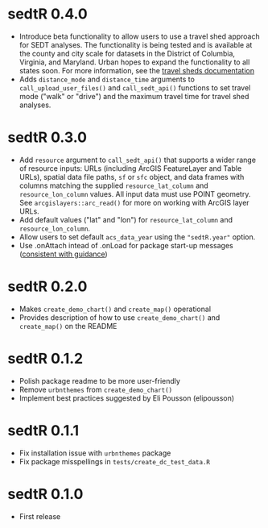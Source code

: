 # sedtR 0.4.0

- Introduce beta functionality to allow users to use a travel shed approach for SEDT analyses. The functionality is being tested and is available at the county and city scale for datasets in the District of Columbia, Virginia, and Maryland. Urban hopes to expand the functionality to all states soon. For more information, see the [travel sheds documentation](https://ui-research.github.io/sedt_documentation/using_sheds.html)
- Adds `distance_mode` and `distance_time` arguments to `call_upload_user_files()` and `call_sedt_api()` functions to set travel mode ("walk" or "drive") and the maximum travel time for travel shed analyses. 

# sedtR 0.3.0

- Add `resource` argument to `call_sedt_api()` that supports a wider range of resource inputs: URLs (including ArcGIS FeatureLayer and Table URLs), spatial data file paths, `sf` or `sfc` object, and data frames with columns matching the supplied `resource_lat_column` and `resource_lon_column` values. All input data must use POINT geometry. See `arcgislayers::arc_read()` for more on working with ArcGIS layer URLs.
- Add default values ("lat" and "lon") for `resource_lat_column` and `resource_lon_column`.
- Allow users to set default `acs_data_year` using the `"sedtR.year"` option.
- Use .onAttach intead of .onLoad for package start-up messages ([consistent with guidance](https://r-pkgs.org/code.html#sec-code-r-landscape))

# sedtR 0.2.0 
- Makes `create_demo_chart()` and `create_map()` operational
- Provides description of how to use `create_demo_chart()` and `create_map()` on the README 

# sedtR 0.1.2 

- Polish package readme to be more user-friendly
- Remove `urbnthemes` from `create_demo_chart()`
- Implement best practices suggested by Eli Pousson (elipousson)

# sedtR 0.1.1

- Fix installation issue with `urbnthemes` package 
- Fix package misspellings in `tests/create_dc_test_data.R`

# sedtR 0.1.0

- First release
